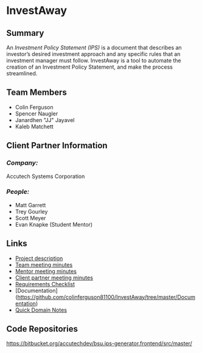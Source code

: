# InvestAway

## **Summary**

An *Investment Policy Statement (IPS)* is a document that describes an investor’s desired investment approach and any specific rules that an investment manager must follow.
InvestAway is a tool to automate the creation of an Investment Policy Statement, and make the process streamlined.

## **Team Members**

- Colin Ferguson
- Spencer Naugler
- Janardhen "JJ" Jayavel
- Kaleb Matchett

## **Client Partner Information**


### *Company:*
Accutech Systems Corporation

### *People:*
- Matt Garrett
- Trey Gourley
- Scott Meyer
- Evan Knapke (Student Mentor)

## **Links**

- [Project description](ProjectDescription.md)
- [Team meeting minutes](MeetingMinutes/Team)
- [Mentor meeting minutes](MeetingMinutes/Mentor)
- [Client partner meeting minutes](MeetingMinutes/ClientPartner)
- [Requirements Checklist](https://github.com/colinferguson81100/InvestAway/projects/1#column-16260869)
- [Documentation] (https://github.com/colinferguson81100/InvestAway/tree/master/Documentation)
- [Quick Domain Notes](https://www.investopedia.com/terms/i/ips.asp)

## **Code Repositories**

https://bitbucket.org/accutechdev/bsu.ips-generator.frontend/src/master/

